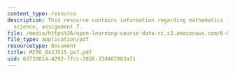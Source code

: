 ```yaml
---
content_type: resource
description: This resource contains information regarding mathematics for computer
  science, assignment 7.
file: /media/https%3A/open-learning-course-data-rc.s3.amazonaws.com/6-042j-mathematics-for-computer-science-spring-2015/637200144292ffcc202633d462983a71_MIT6_042JS15_ps7.pdf
file_type: application/pdf
resourcetype: Document
title: MIT6_042JS15_ps7.pdf
uid: 63720014-4292-ffcc-2026-33d462983a71
---
```

